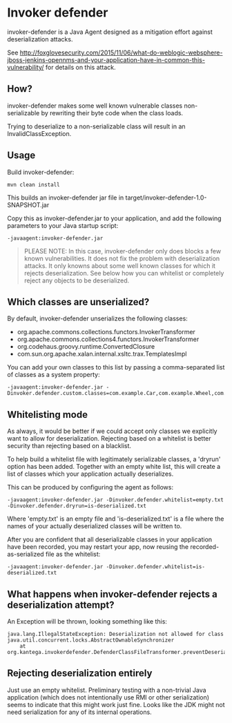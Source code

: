Invoker defender
================

invoker-defender is a Java Agent designed as a mitigation effort against deserialization attacks.

See http://foxglovesecurity.com/2015/11/06/what-do-weblogic-websphere-jboss-jenkins-opennms-and-your-application-have-in-common-this-vulnerability/ for details on this attack.

## How?
 
invoker-defender makes some well known vulnerable classes non-serializable by rewriting their byte code when the class loads.

Trying to deserialize to a non-serializable class will result in an InvalidClassException.


## Usage

Build invoker-defender:

    mvn clean install

This builds an invoker-defender jar file in target/invoker-defender-1.0-SNAPSHOT.jar

Copy this as invoker-defender.jar to your application, and add the following parameters to your Java startup script:

    -javaagent:invoker-defender.jar

> PLEASE NOTE: In this case, invoker-defender only does blocks a few known vulnerabilities. It does not fix the problem with deserialization attacks. It only knowns about some well known classes for which it rejects deserialization. See below how you can whitelist or completely reject any objects to be deserialized.


## Which classes are unserialized?

By default, invoker-defender unserializes the following classes:

* org.apache.commons.collections.functors.InvokerTransformer
* org.apache.commons.collections4.functors.InvokerTransformer
* org.codehaus.groovy.runtime.ConvertedClosure
* com.sun.org.apache.xalan.internal.xsltc.trax.TemplatesImpl

You can add your own classes to this list by passing a comma-separated list of classes as a system property:

    -javaagent:invoker-defender.jar -Dinvoker.defender.custom.classes=com.example.Car,com.example.Wheel,com.example.Door


## Whitelisting mode

As always, it would be better if we could accept only classes we explicitly want to allow for deserialization. Rejecting based on a whitelist is better security than rejecting based on a blacklist.

To help build a whitelist file with legitimately serializable classes, a 'dryrun' option has been added. Together with an empty white list, this will create a list of classes which your application actually deserializes.

This can be produced by configuring the agent as follows:

    -javaagent:invoker-defender.jar -Dinvoker.defender.whitelist=empty.txt -Dinvoker.defender.dryrun=is-deserialized.txt

Where 'empty.txt' is an empty file and 'is-deserialized.txt' is a file where the names of your actually deserialized classes will be written to. 

After you are confident that all deserializable classes in your application have been recorded, you may restart your app, now reusing the recorded-as-serialized file as the whitelist:

    -javaagent:invoker-defender.jar -Dinvoker.defender.whitelist=is-deserialized.txt

## What happens when invoker-defender rejects a deserialization attempt?

An Exception will be thrown, looking something like this:

    java.lang.IllegalStateException: Deserialization not allowed for class java.util.concurrent.locks.AbstractOwnableSynchronizer
    	at org.kantega.invokerdefender.DefenderClassFileTransformer.preventDeserialization(DefenderClassFileTransformer.java:119)

## Rejecting deserialization entirely

Just use an empty whitelist. Preliminary testing with a non-trivial Java application (which does not intentionally use RMI or other serialization) seems to indicate that this might work just fine. Looks like the JDK might not need serialization for any of its internal operations.
